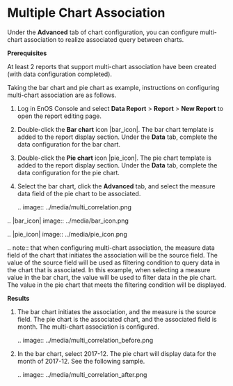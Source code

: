 # Multiple Chart Association

Under the **Advanced** tab of chart configuration, you can configure multi-chart association to realize associated query between charts.

**Prerequisites**

At least 2 reports that support multi-chart association have been created (with data configuration completed).

Taking the bar chart and pie chart as example, instructions on configuring multi-chart association are as follows.

1. Log in EnOS Console and select **Data Report** > **Report** > **New Report** to open the report editing page.

2. Double-click the **Bar chart** icon |bar_icon|. The bar chart template is added to the report display section. Under the **Data** tab, complete the data configuration for the bar chart.

3. Double-click the **Pie chart** icon |pie_icon|. The pie chart template is added to the report display section. Under the **Data** tab, complete the data configuration for the pie chart.

4. Select the bar chart, click the **Advanced** tab, and select the measure data field of the pie chart to be associated.

   .. image:: ../media/multi_correlation.png

.. |bar_icon| image:: ../media/bar_icon.png

.. |pie_icon| image:: ../media/pie_icon.png

.. note:: that when configuring multi-chart association, the measure data field of the chart that initiates the association will be the source field. The value of the source field will be used as filtering condition to query data in the chart that is associated. In this example, when selecting a measure value in the bar chart, the value will be used to filter data in the pie chart. The value in the pie chart that meets the filtering condition will be displayed.

**Results**

1. The bar chart initiates the association, and the measure is the source field. The pie chart is the associated chart, and the associated field is month. The multi-chart association is configured.

   .. image:: ../media/multi_correlation_before.png
      

2. In the bar chart, select 2017-12. The pie chart will display data for the month of 2017-12. See the following sample.

   .. image:: ../media/multi_correlation_after.png
      

<!--end-->
